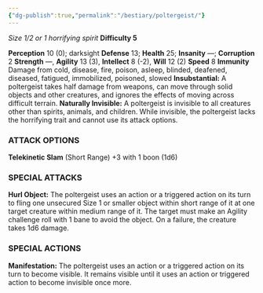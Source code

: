 ```yaml
---
{"dg-publish":true,"permalink":"/bestiary/poltergeist/"}
---
```


*Size 1/2 or 1 horrifying spirit*
**Difficulty 5**

**Perception** 10 (0); darksight 
**Defense** 13; **Health** 25; **Insanity** —; **Corruption** 2 
**Strength** —, **Agility** 13 (3), **Intellect** 8 (-2), **Will** 12 (2) 
**Speed** 8
**Immunity** Damage from cold, disease, fire, poison, asleep, blinded, deafened, diseased, fatigued, immobilized, poisoned, slowed
**Insubstantial:** A poltergeist takes half damage from weapons,
can move through solid objects and other creatures, and ignores the effects of moving across difficult terrain.
**Naturally Invisible:** A poltergeist is invisible to all creatures
other than spirits, animals, and children. While invisible, the poltergeist lacks the horrifying trait and cannot use its attack options.
### ATTACK OPTIONS
**Telekinetic Slam** (Short Range) +3 with 1 boon (1d6)
### SPECIAL ATTACKS
**Hurl Object:** The poltergeist uses an action or a triggered action on its turn to fling one unsecured Size 1 or smaller object within short range of it at one target creature within medium range of it. The target must make an Agility challenge roll with 1 bane to avoid the object. On a failure, the creature takes 1d6 damage.
### SPECIAL ACTIONS
**Manifestation:** The poltergeist uses an action or a triggered action on its turn to become visible. It remains visible until it uses an action or triggered action to become invisible once more.